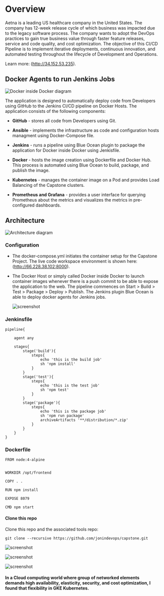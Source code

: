 # Overview

Aetna is a leading US healthcare company in the United States. 
The company has 12-week release cycle of which business was impacted 
due to the legacy software process. The company wants to adopt 
the DevOps practices to gain true business value through faster feature releases, 
service and code quality, and cost optimization. The objective of this CI/CD 
Pipeline is to implement iterative deployments, continuous innovation, 
and automated testing throughout the lifecycle of Development and Operations.

Learn more: (http://34.152.53.235).

## Docker Agents to run Jenkins Jobs

![Docker inside Docker diagram](resources/jonin6.png)

The application is designed to automatically deploy code from Developers
using GitHub to the Jenkins CI/CD pipeline on Docker Hosts. The application consists
of the following components:

*   **GitHub** - stores all code from Developers using Git.

*   **Ansible** - implements the infrastructure as code and configuration
    hosts managment using Docker-Compose file.
    
*   **Jenkins** - runs a pipeline using Blue Ocean plugin to package the
    application for Docker inside Docker using Jenkisfile.

*   **Docker** - hosts the image creation using Dockerfile and Docker Hub.
    This process is automated using Blue Ocean to build, package, and publish the image.

*   **Kubernetes** - manages the container image on a Pod and provides Load Balancing
    of the Capstone clusters.

*   **Prometheus and Grafana** - provides a user interface for querying Prometheus
    about the metrics and visualizes the metrics in pre-configured dashboards.

## Architecture

![Architecture diagram](resources/architecture.png)


### Configuration

*   The docker-compose.yml initiates the container setup for the Capstone Project.
    The live code workspace environment is shown here: (http://66.228.38.102:8000).
    
*   The Docker Host or simply called Docker inside Docker to launch container images
    whenever there is a push commit to be able to expose the application to the web.
    The pipeline commences on Start > Build > Test > Package > Deploy > Publish. The
    Jenkins plugin Blue Ocean is able to deploy docker agents for Jenkins jobs.
    
    ![screenshot](resources/jonin16.png)


### Jenkinsfile

```shell
pipeline{

    agent any  

    stages{
        stage('build'){
            steps{
                echo 'this is the build job'
                sh 'npm install'
            }
        }
        stage('test'){
            steps{
                echo 'this is the test job'
                sh 'npm test'
            }
        }
        stage('package'){
            steps{
                echo 'this is the package job'
                sh 'npm run package'
                archiveArtifacts '**/distribution/*.zip'
            }
        }
    }
}

```

### Dockerfile

```shell
FROM node:4-alpine


WORKDIR /opt/frontend

COPY . .

RUN npm install

EXPOSE 8079

CMD npm start

```

#### Clone this repo

Clone this repo and the associated tools repo:

```shell
git clone --recursive https://github.com/jonindevops/capstone.git
```

![screenshot](resources/terminal.png)


![screenshot](resources/jonin17.png)


![screenshot](resources/jonin18.png)


#### In a Cloud computing world where group of networked elements demands high availability, elasticity, security, and cost optimization, I found that flexibility in GKE Kubernetes.
